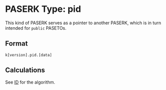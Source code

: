 # PASERK Type: pid

This kind of PASERK serves as a pointer to another PASERK, which is in
turn intended for `public` PASETOs.

## Format

    k[version].pid.[data]

## Calculations

See [ID](../operations/ID.md) for the algorithm.
